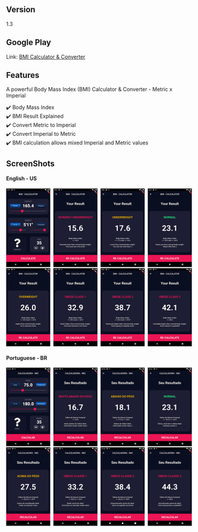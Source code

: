 ## Version

1.3

## Google Play

Link: [BMI Calculator & Converter](https://play.google.com/store/apps/details?id=br.com.yonathan.bmicalculator)

## Features

A powerful Body Mass Index (BMI) Calculator & Converter - Metric x Imperial

✔️ Body Mass Index<br>
✔️ BMI Result Explained<br>
✔️ Convert Metric to Imperial<br>
✔️ Convert Imperial to Metric<br>
✔️ BMI calculation allows mixed Imperial and Metric values<br>

<!-- - no internet connection required -->

## ScreenShots

<!-- <center> -->

#### English - US

![alt-screenhot](/assets/images/screenshots-en-1.png "English")
![alt-screenhot](/assets/images/screenshots-en-2.png "English")

#### Portuguese - BR

![alt-screenhot](/assets/images/screenshots-pt-1.png "Portuguese")
![alt-screenhot](/assets/images/screenshots-pt-2.png "Portuguese")

<!-- <center> -->
